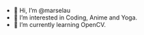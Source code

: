 - 👋 Hi, I’m @marselau
- 👀 I’m interested in Coding, Anime and Yoga.
- 🌱 I’m currently learning OpenCV.

<!---
marselau/marselau is a ✨ special ✨ repository because its `README.md` (this file) appears on your GitHub profile.
You can click the Preview link to take a look at your changes.
--->
